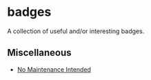 # badges

A collection of useful and/or interesting badges.

## Miscellaneous

- [No Maintenance Intended](http://unmaintained.tech/)
